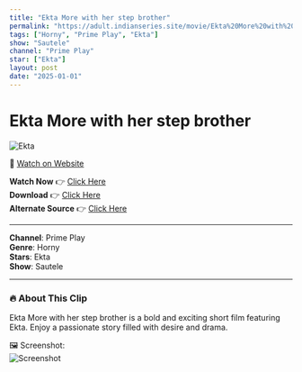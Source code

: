 ```yaml
---
title: "Ekta More with her step brother"
permalink: "https://adult.indianseries.site/movie/Ekta%20More%20with%20her%20step%20brother"
tags: ["Horny", "Prime Play", "Ekta"]
show: "Sautele"
channel: "Prime Play"
star: ["Ekta"]
layout: post
date: "2025-01-01"
---
```


# Ekta More with her step brother

![Ekta](https://shorts.desisins.com/wp-content/uploads/2023/08/Sautele-Ekta-More-Hot-PrimePlay-DesiSins.com_.jpg)

🔗 [Watch on Website](https://adult.indianseries.site/movie/Ekta%20More%20with%20her%20step%20brother)

**Watch Now** 👉 [Click Here](https://adult.indianseries.site/movie/Ekta%20More%20with%20her%20step%20brother)  
**Download** 👉 [Click Here](https://adult.indianseries.site/movie/Ekta%20More%20with%20her%20step%20brother)  
**Alternate Source** 👉 [Click Here](https://adult.indianseries.site/movie/Ekta%20More%20with%20her%20step%20brother)

---

**Channel**: Prime Play  
**Genre**: Horny  
**Stars**: Ekta  
**Show**: Sautele

---

### 🔥 About This Clip

Ekta More with her step brother is a bold and exciting short film featuring Ekta. Enjoy a passionate story filled with desire and drama.
 
🖼️ Screenshot:  
![Screenshot](https://shorts.desisins.com/wp-content/uploads/2023/08/Sautele-Ekta-More-Hot-PrimePlay-DesiSins.com_.jpg)
